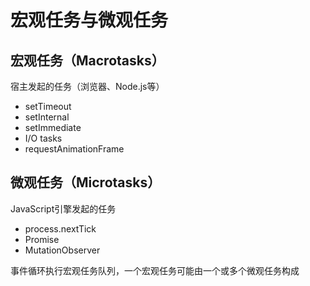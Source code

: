 # 宏观任务与微观任务

## 宏观任务（Macrotasks）

宿主发起的任务（浏览器、Node.js等）

- setTimeout
- setInternal
- setImmediate
- I/O tasks
- requestAnimationFrame

## 微观任务（Microtasks）

JavaScript引擎发起的任务

- process.nextTick
- Promise
- MutationObserver

事件循环执行宏观任务队列，一个宏观任务可能由一个或多个微观任务构成
